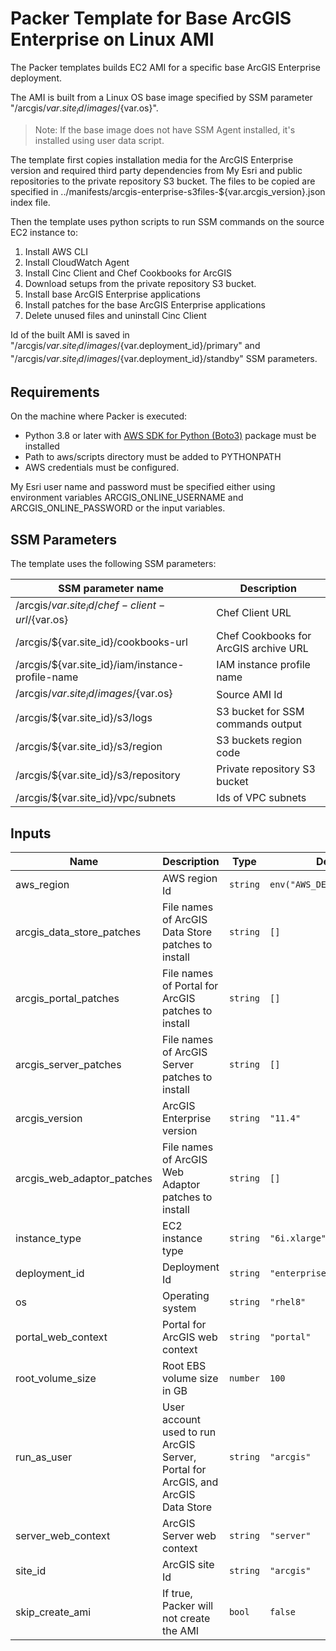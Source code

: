 # Packer Template for Base ArcGIS Enterprise on Linux AMI

The Packer templates builds EC2 AMI for a specific base ArcGIS Enterprise deployment.

The AMI is built from a Linux OS base image specified by SSM parameter "/arcgis/${var.site_id}/images/${var.os}".

> Note: If the base image does not have SSM Agent installed, it's installed using user data script.

The template first copies installation media for the ArcGIS Enterprise version and required third party dependencies from My Esri and public repositories to the private repository S3 bucket. The files to be copied are  specified in ../manifests/arcgis-enterprise-s3files-${var.arcgis_version}.json index file.

Then the template uses python scripts to run SSM commands on the source EC2 instance to:

1. Install AWS CLI
2. Install CloudWatch Agent
3. Install Cinc Client and Chef Cookbooks for ArcGIS
4. Download setups from the private repository S3 bucket.
5. Install base ArcGIS Enterprise applications
6. Install patches for the base ArcGIS Enterprise applications
7. Delete unused files and uninstall Cinc Client

Id of the built AMI is saved in "/arcgis/${var.site_id}/images/${var.deployment_id}/primary" and "/arcgis/${var.site_id}/images/${var.deployment_id}/standby" SSM parameters.

## Requirements

On the machine where Packer is executed:

* Python 3.8 or later with [AWS SDK for Python (Boto3)](https://aws.amazon.com/sdk-for-python/) package must be installed
* Path to aws/scripts directory must be added to PYTHONPATH
* AWS credentials must be configured.

My Esri user name and password must be specified either using environment variables ARCGIS_ONLINE_USERNAME and ARCGIS_ONLINE_PASSWORD or the input variables.

## SSM Parameters

The template uses the following SSM parameters:

| SSM parameter name | Description |
|--------------------|-------------|
| /arcgis/${var.site_id}/chef-client-url/${var.os} | Chef Client URL |
| /arcgis/${var.site_id}/cookbooks-url | Chef Cookbooks for ArcGIS archive URL |
| /arcgis/${var.site_id}/iam/instance-profile-name | IAM instance profile name|
| /arcgis/${var.site_id}/images/${var.os} | Source AMI Id|
| /arcgis/${var.site_id}/s3/logs | S3 bucket for SSM commands output |
| /arcgis/${var.site_id}/s3/region | S3 buckets region code |
| /arcgis/${var.site_id}/s3/repository | Private repository S3 bucket |
| /arcgis/${var.site_id}/vpc/subnets | Ids of VPC subnets |

## Inputs

| Name | Description | Type | Default | Required |
|------|-------------|------|---------|:--------:|
| aws_region | AWS region Id | `string` | `env("AWS_DEFAULT_REGION")` | no |
| arcgis_data_store_patches |File names of ArcGIS Data Store patches to install | `string` | `[]` | no |
| arcgis_portal_patches | File names of Portal for ArcGIS patches to install | `string` | `[]` | no |
| arcgis_server_patches | File names of ArcGIS Server patches to install | `string` | `[]` | no |
| arcgis_version | ArcGIS Enterprise version | `string` | `"11.4"` | no |
| arcgis_web_adaptor_patches | File names of ArcGIS Web Adaptor patches to install | `string` | `[]` | no |
| instance_type | EC2 instance type | `string` | `"6i.xlarge"` | no |
| deployment_id | Deployment Id | `string` | `"enterprise-base-linux"` | no |
| os | Operating system | `string` | `"rhel8"` | no |
| portal_web_context | Portal for ArcGIS web context | `string` | `"portal"` | no |
| root_volume_size | Root EBS volume size in GB | `number` | `100` | no |
| run_as_user | User account used to run ArcGIS Server, Portal for ArcGIS, and ArcGIS Data Store | `string` | `"arcgis"` | no |
| server_web_context | ArcGIS Server web context | `string` | `"server"` | no |
| site_id | ArcGIS site Id | `string` | `"arcgis"` | no |
| skip_create_ami | If true, Packer will not create the AMI | `bool` | `false` | no |
